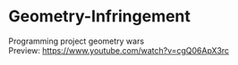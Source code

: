 # Geometry-Infringement
Programming project geometry wars  
Preview: https://www.youtube.com/watch?v=cgQ06ApX3rc
